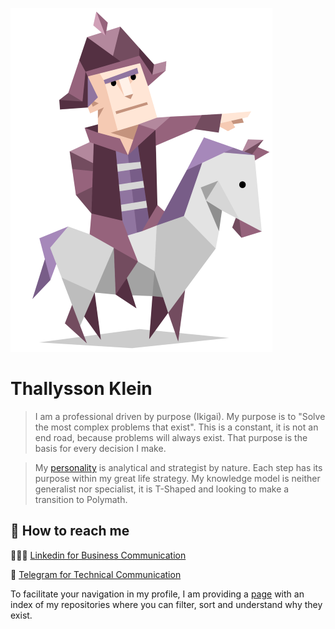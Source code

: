 ![](./entj.png)
# Thallysson Klein

> I am a professional driven by purpose (Ikigai). My purpose is to "Solve the most complex problems that exist". This is a constant, it is not an end road, because problems will always exist. That purpose is the basis for every decision I make.

> My [personality](https://www.16personalities.com/entj-personality) is analytical and strategist by nature. Each step has its purpose within my great life strategy. My knowledge model is neither generalist nor specialist, it is T-Shaped and looking to make a transition to Polymath.


## 📌 How to reach me

👨🏼‍💼 [Linkedin for Business Communication](https://www.linkedin.com/in/thallyssonklein/)

💬 [Telegram for Technical Communication](https://t.me/desconect00)

To facilitate your navigation in my profile, I am providing a [page](https://thallyssonklein.dev/repositoriesIndex) with an index of my repositories where you can filter, sort and understand why they exist.